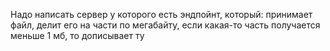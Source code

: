 Надо написать сервер у которого есть эндпойнт, который: принимает файл, 
делит его на части по мегабайту, если какая-то часть получается меньше 1 мб, 
то дописывает ту